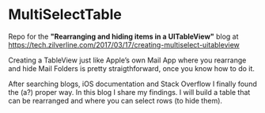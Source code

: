 # MultiSelectTable

Repo for the __"Rearranging and hiding items in a UITableView"__ blog at https://tech.zilverline.com/2017/03/17/creating-multiselect-uitableview

Creating a TableView just like Apple’s own Mail App where you rearrange and hide Mail Folders is pretty straigthforward, once you know how to do it.

After searching blogs, iOS documentation and Stack Overflow I finally found the (a?) proper way. In this blog I share my findings. I will build a table that can be rearranged and where you can select rows (to hide them).
